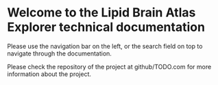 # Welcome to the Lipid Brain Atlas Explorer technical documentation 

Please use the navigation bar on the left, or the search field on top to navigate through the documentation.

Please check the repository of the project at github/TODO.com for more information about the project.